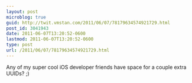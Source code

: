 ```yaml
---
layout: post
microblog: true
guid: http://twit.vmstan.com/2011/06/07/78179634574921729.html
post_id: 3041943
date: 2011-06-07T13:20:52-0600
lastmod: 2011-06-07T13:20:52-0600
type: post
url: /2011/06/07/78179634574921729.html
---
```

Any of my super cool iOS developer friends have space for a couple extra UUIDs? ;)
